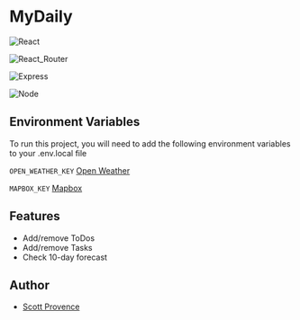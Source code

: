 
# MyDaily

![React](https://img.shields.io/badge/React-20232A?style=flat&logo=react&logoColor=61DAFB)

![React_Router](https://img.shields.io/badge/React_Router-CA4245?style=flat&logo=react-router&logoColor=white)

![Express](https://img.shields.io/badge/Express-404D59?style=flat&logo=express&logoColor=61DAFB)

![Node](https://img.shields.io/badge/Node-43853D?style=flat&logo=node.js&logoColor=white)
## Environment Variables

To run this project, you will need to add the following environment variables to your .env.local file

`OPEN_WEATHER_KEY` [Open Weather](https://openweathermap.org/)

`MAPBOX_KEY` [Mapbox](https://www.mapbox.com/)
## Features

- Add/remove ToDos
- Add/remove Tasks
- Check 10-day forecast

## Author

- [Scott Provence](https://www.github.com/scopro220)

